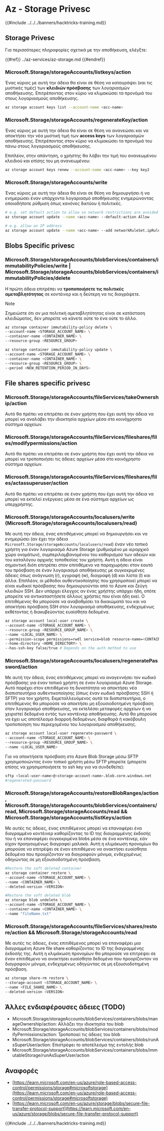 # Az - Storage Privesc

{{#include ../../../banners/hacktricks-training.md}}

## Storage Privesc

Για περισσότερες πληροφορίες σχετικά με την αποθήκευση, ελέγξτε:

{{#ref}}
../az-services/az-storage.md
{{#endref}}

### Microsoft.Storage/storageAccounts/listkeys/action

Ένας κύριος με αυτή την άδεια θα είναι σε θέση να καταγράψει (και τις μυστικές τιμές) των **κλειδιών πρόσβασης** των λογαριασμών αποθήκευσης. Επιτρέποντας στον κύριο να κλιμακώσει τα προνόμιά του στους λογαριασμούς αποθήκευσης.
```bash
az storage account keys list --account-name <acc-name>
```
### Microsoft.Storage/storageAccounts/regenerateKey/action

Ένας κύριος με αυτή την άδεια θα είναι σε θέση να ανανεώσει και να αποκτήσει την νέα μυστική τιμή των **access keys** των λογαριασμών αποθήκευσης. Επιτρέποντας στον κύριο να κλιμακώσει τα προνόμιά του πάνω στους λογαριασμούς αποθήκευσης.

Επιπλέον, στην απάντηση, ο χρήστης θα λάβει την τιμή του ανανεωμένου κλειδιού και επίσης του μη ανανεωμένου:
```bash
az storage account keys renew --account-name <acc-name> --key key2
```
### Microsoft.Storage/storageAccounts/write

Ένας κύριος με αυτή την άδεια θα είναι σε θέση να δημιουργήσει ή να ενημερώσει έναν υπάρχοντα λογαριασμό αποθήκευσης ενημερώνοντας οποιαδήποτε ρύθμιση όπως κανόνες δικτύου ή πολιτικές.
```bash
# e.g. set default action to allow so network restrictions are avoided
az storage account update --name <acc-name> --default-action Allow

# e.g. allow an IP address
az storage account update --name <acc-name> --add networkRuleSet.ipRules value=<ip-address>
```
## Blobs Specific privesc

### Microsoft.Storage/storageAccounts/blobServices/containers/immutabilityPolicies/write | Microsoft.Storage/storageAccounts/blobServices/containers/immutabilityPolicies/delete

Η πρώτη άδεια επιτρέπει να **τροποποιήσετε τις πολιτικές αμεταβλητότητας** σε κοντέινερ και η δεύτερη να τις διαγράψετε.

> [!NOTE]
> Σημειώστε ότι αν μια πολιτική αμεταβλητότητας είναι σε κατάσταση κλειδώματος, δεν μπορείτε να κάνετε ούτε το ένα ούτε το άλλο.
```bash
az storage container immutability-policy delete \
--account-name <STORAGE_ACCOUNT_NAME> \
--container-name <CONTAINER_NAME> \
--resource-group <RESOURCE_GROUP>

az storage container immutability-policy update \
--account-name <STORAGE_ACCOUNT_NAME> \
--container-name <CONTAINER_NAME> \
--resource-group <RESOURCE_GROUP> \
--period <NEW_RETENTION_PERIOD_IN_DAYS>
```
## File shares specific privesc

### Microsoft.Storage/storageAccounts/fileServices/takeOwnership/action

Αυτό θα πρέπει να επιτρέπει σε έναν χρήστη που έχει αυτή την άδεια να μπορεί να αναλάβει την ιδιοκτησία αρχείων μέσα στο κοινόχρηστο σύστημα αρχείων.

### Microsoft.Storage/storageAccounts/fileServices/fileshares/files/modifypermissions/action

Αυτό θα πρέπει να επιτρέπει σε έναν χρήστη που έχει αυτή την άδεια να μπορεί να τροποποιήσει τις άδειες αρχείων μέσα στο κοινόχρηστο σύστημα αρχείων.

### Microsoft.Storage/storageAccounts/fileServices/fileshares/files/actassuperuser/action

Αυτό θα πρέπει να επιτρέπει σε έναν χρήστη που έχει αυτή την άδεια να μπορεί να εκτελεί ενέργειες μέσα σε ένα σύστημα αρχείων ως υπερχρήστης.

### Microsoft.Storage/storageAccounts/localusers/write (Microsoft.Storage/storageAccounts/localusers/read)

Με αυτή την άδεια, ένας επιτιθέμενος μπορεί να δημιουργήσει και να ενημερώσει (αν έχει την άδεια `Microsoft.Storage/storageAccounts/localusers/read`) έναν νέο τοπικό χρήστη για έναν λογαριασμό Azure Storage (ρυθμισμένο με ιεραρχικό χώρο ονομάτων), συμπεριλαμβανομένου του καθορισμού των αδειών και του καταλόγου αρχικής τοποθεσίας του χρήστη. Αυτή η άδεια είναι σημαντική διότι επιτρέπει στον επιτιθέμενο να παραχωρήσει στον εαυτό του πρόσβαση σε έναν λογαριασμό αποθήκευσης με συγκεκριμένες άδειες όπως ανάγνωση (r), εγγραφή (w), διαγραφή (d) και λίστα (l) και άλλα. Επιπλέον, οι μέθοδοι αυθεντικοποίησης που χρησιμοποιεί μπορεί να είναι κωδικοί πρόσβασης που δημιουργούνται από το Azure και ζεύγη κλειδιών SSH. Δεν υπάρχει έλεγχος αν ένας χρήστης υπάρχει ήδη, οπότε μπορείτε να αντικαταστήσετε άλλους χρήστες που είναι ήδη εκεί. Ο επιτιθέμενος θα μπορούσε να αναβαθμίσει τα δικαιώματά του και να αποκτήσει πρόσβαση SSH στον λογαριασμό αποθήκευσης, ενδεχομένως εκθέτοντας ή διακυβεύοντας ευαίσθητα δεδομένα.
```bash
az storage account local-user create \
--account-name <STORAGE_ACCOUNT_NAME> \
--resource-group <RESOURCE_GROUP_NAME> \
--name <LOCAL_USER_NAME> \
--permission-scope permissions=rwdl service=blob resource-name=<CONTAINER_NAME> \
--home-directory <HOME_DIRECTORY> \
--has-ssh-key false/true # Depends on the auth method to use
```
### Microsoft.Storage/storageAccounts/localusers/regeneratePassword/action

Με αυτή την άδεια, ένας επιτιθέμενος μπορεί να αναγεννήσει τον κωδικό πρόσβασης για έναν τοπικό χρήστη σε έναν λογαριασμό Azure Storage. Αυτό παρέχει στον επιτιθέμενο τη δυνατότητα να αποκτήσει νέα διαπιστευτήρια αυθεντικοποίησης (όπως έναν κωδικό πρόσβασης SSH ή SFTP) για τον χρήστη. Εκμεταλλευόμενος αυτά τα διαπιστευτήρια, ο επιτιθέμενος θα μπορούσε να αποκτήσει μη εξουσιοδοτημένη πρόσβαση στον λογαριασμό αποθήκευσης, να εκτελέσει μεταφορές αρχείων ή να χειριστεί δεδομένα εντός των κοντέινερ αποθήκευσης. Αυτό θα μπορούσε να έχει ως αποτέλεσμα διαρροή δεδομένων, διαφθορά ή κακόβουλη τροποποίηση του περιεχομένου του λογαριασμού αποθήκευσης.
```bash
az storage account local-user regenerate-password \
--account-name <STORAGE_ACCOUNT_NAME> \
--resource-group <RESOURCE_GROUP_NAME> \
--name <LOCAL_USER_NAME>
```
Για να αποκτήσετε πρόσβαση στο Azure Blob Storage μέσω SFTP χρησιμοποιώντας έναν τοπικό χρήστη μέσω SFTP μπορείτε (μπορείτε επίσης να χρησιμοποιήσετε το ssh key για να συνδεθείτε):
```bash
sftp <local-user-name>@<storage-account-name>.blob.core.windows.net
#regenerated-password
```
### Microsoft.Storage/storageAccounts/restoreBlobRanges/action, Microsoft.Storage/storageAccounts/blobServices/containers/read, Microsoft.Storage/storageAccounts/read && Microsoft.Storage/storageAccounts/listKeys/action

Με αυτές τις άδειες, ένας επιτιθέμενος μπορεί να επαναφέρει ένα διαγραμμένο κοντέινερ καθορίζοντας το ID της διαγραμμένης έκδοσής του ή να επαναφέρει συγκεκριμένα blobs μέσα σε ένα κοντέινερ, εάν είχαν προηγουμένως διαγραφεί μαλακά. Αυτή η κλιμάκωση προνομίων θα μπορούσε να επιτρέψει σε έναν επιτιθέμενο να ανακτήσει ευαίσθητα δεδομένα που προορίζονταν να διαγραφούν μόνιμα, ενδεχομένως οδηγώντας σε μη εξουσιοδοτημένη πρόσβαση.
```bash
#Restore the soft deleted container
az storage container restore \
--account-name <STORAGE_ACCOUNT_NAME> \
--name <CONTAINER_NAME> \
--deleted-version <VERSION>

#Restore the soft deleted blob
az storage blob undelete \
--account-name <STORAGE_ACCOUNT_NAME> \
--container-name <CONTAINER_NAME> \
--name "fileName.txt"
```
### Microsoft.Storage/storageAccounts/fileServices/shares/restore/action && Microsoft.Storage/storageAccounts/read

Με αυτές τις άδειες, ένας επιτιθέμενος μπορεί να επαναφέρει μια διαγραμμένη Azure file share καθορίζοντας το ID της διαγραμμένης έκδοσής της. Αυτή η κλιμάκωση προνομίων θα μπορούσε να επιτρέψει σε έναν επιτιθέμενο να ανακτήσει ευαίσθητα δεδομένα που προορίζονταν να διαγραφούν μόνιμα, ενδεχομένως οδηγώντας σε μη εξουσιοδοτημένη πρόσβαση.
```bash
az storage share-rm restore \
--storage-account <STORAGE_ACCOUNT_NAME> \
--name <FILE_SHARE_NAME> \
--deleted-version <VERSION>
```
## Άλλες ενδιαφέρουσες άδειες (TODO)

- Microsoft.Storage/storageAccounts/blobServices/containers/blobs/manageOwnership/action: Αλλάζει την ιδιοκτησία του blob
- Microsoft.Storage/storageAccounts/blobServices/containers/blobs/modifyPermissions/action: Τροποποιεί τις άδειες του blob
- Microsoft.Storage/storageAccounts/blobServices/containers/blobs/runAsSuperUser/action: Επιστρέφει το αποτέλεσμα της εντολής blob
- Microsoft.Storage/storageAccounts/blobServices/containers/blobs/immutableStorage/runAsSuperUser/action

## Αναφορές

- [https://learn.microsoft.com/en-us/azure/role-based-access-control/permissions/storage#microsoftstorage](https://learn.microsoft.com/en-us/azure/role-based-access-control/permissions/storage#microsoftstorage)
- [https://learn.microsoft.com/en-us/azure/storage/blobs/secure-file-transfer-protocol-support](https://learn.microsoft.com/en-us/azure/storage/blobs/secure-file-transfer-protocol-support)

{{#include ../../../banners/hacktricks-training.md}}
